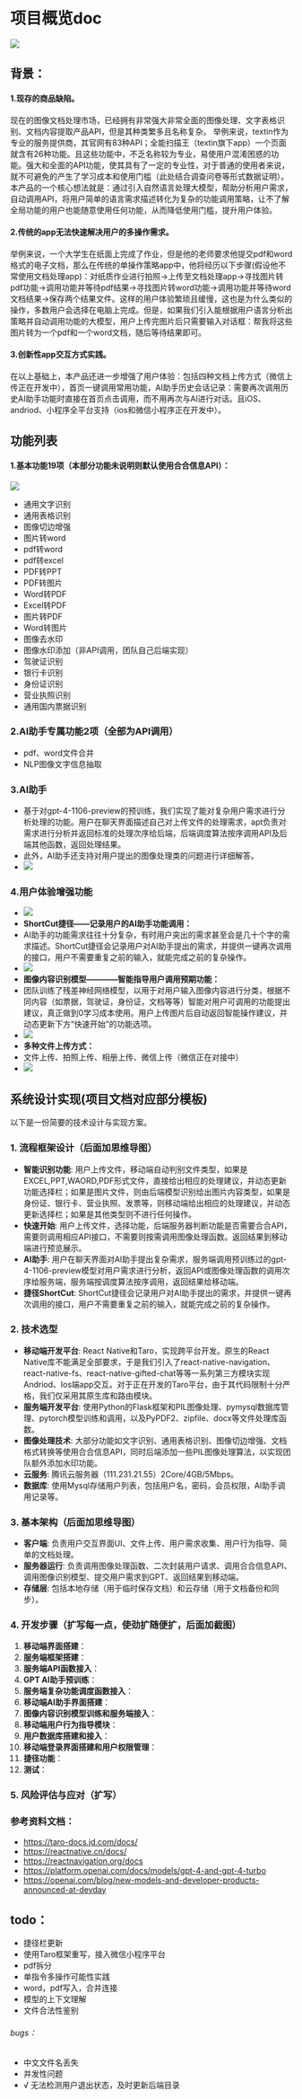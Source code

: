 # 项目概览doc
![](./pics/icon.png)
## 背景：
#### 1.现存的商品缺陷。
现在的图像文档处理市场，已经拥有非常强大非常全面的图像处理、文字表格识别、文档内容提取产品API，但是其种类繁多且名称复杂。
举例来说，textin作为专业的服务提供商，其官网有83种API；全能扫描王（textin旗下app）一个页面就含有26种功能。且这些功能中，不乏名称较为专业，易使用户混淆困惑的功能。强大和全面的API功能，使其具有了一定的专业性，对于普通的使用者来说，就不可避免的产生了学习成本和使用门槛（此处结合调查问卷等形式数据证明）。
本产品的一个核心想法就是：通过引入自然语言处理大模型，帮助分析用户需求，自动调用API，将用户简单的语言需求描述转化为复杂的功能调用策略，让不了解全局功能的用户也能随意使用任何功能，从而降低使用门槛，提升用户体验。
#### 2.传统的app无法快速解决用户的多操作需求。
举例来说，一个大学生在纸面上完成了作业，但是他的老师要求他提交pdf和word格式的电子文档，那么在传统的单操作策略app中，他将经历以下步骤(假设他不常使用文档处理app)：对纸质作业进行拍照->上传至文档处理app->寻找图片转pdf功能->调用功能并等待pdf结果->寻找图片转word功能->调用功能并等待word文档结果->保存两个结果文件。这样的用户体验繁琐且缓慢，这也是为什么类似的操作，多数用户会选择在电脑上完成。但是，如果我们引入能根据用户语言分析出策略并自动调用功能的大模型，用户上传完图片后只需要输入对话框：帮我将这些图片转为一个pdf和一个word文档，随后等待结果即可。
#### 3.创新性app交互方式实践。
在以上基础上，本产品还进一步增强了用户体验：包括四种文档上传方式（微信上传正在开发中），首页一键调用常用功能，AI助手历史会话记录：需要再次调用历史AI助手功能时直接在首页点击调用，而不用再次与AI进行对话。且iOS、andriod、小程序全平台支持（ios和微信小程序正在开发中）。  
## 功能列表
#### 1.基本功能19项（本部分功能未说明则默认使用合合信息API）：
![](./pics/func.png)
* 通用文字识别
* 通用表格识别
* 图像切边增强
* 图片转word
* pdf转word
* pdf转excel
* PDF转PPT
* PDF转图片
* Word转PDF
* Excel转PDF
* 图片转PDF
* Word转图片
* 图像去水印
* 图像水印添加（非API调用，团队自己后端实现）
* 驾驶证识别
* 银行卡识别
* 身份证识别
* 营业执照识别
* 通用国内票据识别
### 2.AI助手专属功能2项（全部为API调用）
* pdf、word文件合并
* NLP图像文字信息抽取
### 3.AI助手
* 基于对gpt-4-1106-preview的预训练，我们实现了能对复杂用户需求进行分析处理的功能。用户在聊天界面描述自己对上传文件的处理需求，apt负责对需求进行分析并返回标准的处理次序给后端，后端调度算法按序调用API及后端其他函数，返回处理结果。
* 此外，AI助手还支持对用户提出的图像处理类的问题进行详细解答。
* ![](./pics/chat.png)
### 4.用户体验增强功能
* ![](./pics/shortcut.png)
* **ShortCut捷径——记录用户的AI助手功能调用：**
* AI助手的功能需求往往十分复杂，有时用户突出的需求甚至会是几十个字的需求描述。ShortCut捷径会记录用户对AI助手提出的需求，并提供一键再次调用的接口，用户不需要重复之前的输入，就能完成之前的复杂操作。
* ![](pics/shortcut1.png)
* **图像内容识别模型————智能指导用户调用预期功能：**
* 团队训练了残差神经网络模型，以用于对用户输入图像内容进行分类，根据不同内容（如票据，驾驶证，身份证，文档等等）智能对用户可调用的功能提出建议，真正做到0学习成本使用。用户上传图片后自动返回智能操作建议，并动态更新下方“快速开始”的功能选项。 
* ![](pics/modal.png)
* **多种文件上传方式：**
* 文件上传、拍照上传、相册上传、微信上传（微信正在对接中）
* ![](pics/upload.png)


## 系统设计实现(项目文档对应部分模板)
以下是一份简要的技术设计与实现方案。

### 1. 流程框架设计（后面加思维导图）
- **智能识别功能**: 用户上传文件，移动端自动判别文件类型，如果是EXCEL,PPT,WAORD,PDF形式文件，直接给出相应的处理建议，并动态更新功能选择栏；如果是图片文件，则由后端模型识别给出图片内容类型，如果是身份证、银行卡、营业执照、发票等，则移动端给出相应的处理建议，并动态更新选择栏；如果是其他类型则不进行任何操作。
- **快速开始**: 用户上传文件，选择功能，后端服务器判断功能是否需要合合API，需要则调用相应API接口，不需要则按需调用图像处理函数。返回结果到移动端进行预览展示。
- **AI助手**: 用户在聊天界面对AI助手提出复杂需求，服务端调用预训练过的gpt-4-1106-preview模型对用户需求进行分析，返回API或图像处理函数的调用次序给服务端，服务端按调度算法按序调用，返回结果给移动端。
- **捷径ShortCut**: ShortCut捷径会记录用户对AI助手提出的需求，并提供一键再次调用的接口，用户不需要重复之前的输入，就能完成之前的复杂操作。

### 2. 技术选型

- **移动端开发平台**: React Native和Taro，实现跨平台开发。原生的React Native库不能满足全部要求，于是我们引入了react-native-navigation、react-native-fs、react-native-gifted-chat等等一系列第三方模块实现Andriod、Ios端app交互。对于正在开发的Taro平台，由于其代码限制十分严格，我们仅采用其原生库和路由模块。
- **服务端开发平台**: 使用Python的Flask框架和PIL图像处理、pymysql数据库管理、pytorch模型训练和调用，以及PyPDF2、zipfile、docx等文件处理库函数。
- **图像处理技术**: 大部分功能如文字识别、通用表格识别、图像切边增强、文档格式转换等使用合合信息API，同时后端添加一些PIL图像处理算法，以实现团队额外添加水印功能。
- **云服务**: 腾讯云服务器（111.231.21.55）2Core/4GB/5Mbps。
- **数据库**: 使用Mysql存储用户列表，包括用户名，密码，会员权限，AI助手调用记录等。

### 3. 基本架构（后面加思维导图）

- **客户端**: 负责用户交互界面UI、文件上传、用户需求收集、用户行为指导、简单的文档处理。
- **服务器运行**: 负责调用图像处理函数、二次封装用户请求、调用合合信息API、调用图像识别模型、提交用户需求到GPT、返回结果到移动端。
- **存储层**: 包括本地存储（用于临时保存文档）和云存储（用于文档备份和同步）。

### 4. 开发步骤（扩写每一点，使劲扩随便扩，后面加截图）

1. **移动端界面搭建**：
2. **服务端框架搭建**：
3. **服务端API函数接入**：
4. **GPT AI助手预训练**：
5. **服务端复杂功能调度函数接入**：
6. **移动端AI助手界面搭建**：
7. **图像内容识别模型训练和服务端接入**：
8. **移动端用户行为指导模块**：
9. **用户数据库搭建和接入**：
10. **移动端登录界面搭建和用户权限管理**：
11. **捷径功能**：
12. **测试**：

### 5. 风险评估与应对（扩写）

### 参考资料文档：
* https://taro-docs.jd.com/docs/
* https://reactnative.cn/docs/
* https://reactnavigation.org/docs
* https://platform.openai.com/docs/models/gpt-4-and-gpt-4-turbo
* https://openai.com/blog/new-models-and-developer-products-announced-at-devday

## todo：
* 捷径栏更新
* 使用Taro框架重写，接入微信小程序平台
* pdf拆分
* 单指令多操作可能性实践
* word，pdf写入，合并连接
* 模型的上下文理解
* 文件合法性鉴别
###### bugs：
* 中文文件名丢失
* 并发性问题
* √ 无法检测用户退出状态，及时更新后端目录
